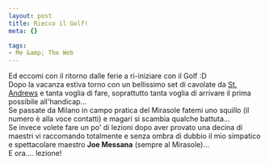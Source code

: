 ```yaml
--- 
layout: post
title: Riecco il Golf!
meta: {}

tags: 
- Me &amp; The Web
---
```

Ed eccomi con il ritorno dalle ferie a ri-iniziare con il Golf :D  
Dopo la vacanza estiva torno con un bellissimo set di cavolate da [St. Andrews](http://www.standrews.org.uk/) e tanta voglia di fare, soprattutto tanta voglia di arrivare il prima possibile all'handicap...  
Se passate da Milano in campo pratica del Mirasole fatemi uno squillo (il numero è alla voce contatti) e magari si scambia qualche battuta...  
Se invece volete fare un po' di lezioni dopo aver provato una decina di maestri vi raccomando totalmente e senza ombra di dubbio il mio simpatico e spettacolare maestro **Joe Messana** (sempre al Mirasole)...  
E ora.... lezione! 
